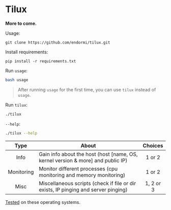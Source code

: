 # Tilux

**More to come.**

Usage:

```
git clone https://github.com/endormi/tilux.git
```

Install requirements:

```
pip install -r requirements.txt
```

Run `usage`:

```bash
bash usage
```

> After running `usage` for the first time, you can use `tilux` instead of `usage`.

Run `tilux`:

```bash
./tilux
```

`--help`:

```bash
./tilux --help
```

Type | About | Choices
:------:|-----------|:------:
Info | Gain info about the host (host [name, OS, kernel version & more] and public IP) | 1 or 2
Monitoring | Monitor different processes (cpu monitoring and memory monitoring) | 1 or 2
Misc | Miscellaneous scripts (check if file or dir exists, IP pinging and server pinging) | 1, 2 or 3

[Tested](TESTED_ON.md) on these operating systems.
